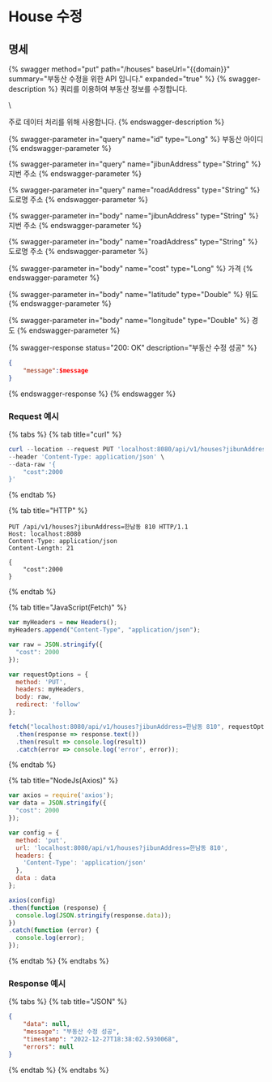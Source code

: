 # House 수정

## 명세

{% swagger method="put" path="/houses" baseUrl="{{domain}}" summary="부동산 수정을 위한 API 입니다." expanded="true" %}
{% swagger-description %}
쿼리를 이용하여 부동산 정보를 수정합니다.

\


주로 데이터 처리를 위해 사용합니다.
{% endswagger-description %}

{% swagger-parameter in="query" name="id" type="Long" %}
부동산 아이디
{% endswagger-parameter %}

{% swagger-parameter in="query" name="jibunAddress" type="String" %}
지번 주소
{% endswagger-parameter %}

{% swagger-parameter in="query" name="roadAddress" type="String" %}
도로명 주소
{% endswagger-parameter %}

{% swagger-parameter in="body" name="jibunAddress" type="String" %}
지번 주소
{% endswagger-parameter %}

{% swagger-parameter in="body" name="roadAddress" type="String" %}
도로명 주소
{% endswagger-parameter %}

{% swagger-parameter in="body" name="cost" type="Long" %}
가격
{% endswagger-parameter %}

{% swagger-parameter in="body" name="latitude" type="Double" %}
위도
{% endswagger-parameter %}

{% swagger-parameter in="body" name="longitude" type="Double" %}
경도
{% endswagger-parameter %}

{% swagger-response status="200: OK" description="부동산 수정 성공" %}
```json
{
    "message":$message
}
```
{% endswagger-response %}
{% endswagger %}

### Request 예시

{% tabs %}
{% tab title="curl" %}
```powershell
curl --location --request PUT 'localhost:8080/api/v1/houses?jibunAddress=한남동 810' \
--header 'Content-Type: application/json' \
--data-raw '{
    "cost":2000
}'
```
{% endtab %}

{% tab title="HTTP" %}
```
PUT /api/v1/houses?jibunAddress=한남동 810 HTTP/1.1
Host: localhost:8080
Content-Type: application/json
Content-Length: 21

{
    "cost":2000
}
```
{% endtab %}

{% tab title="JavaScript(Fetch)" %}
```javascript
var myHeaders = new Headers();
myHeaders.append("Content-Type", "application/json");

var raw = JSON.stringify({
  "cost": 2000
});

var requestOptions = {
  method: 'PUT',
  headers: myHeaders,
  body: raw,
  redirect: 'follow'
};

fetch("localhost:8080/api/v1/houses?jibunAddress=한남동 810", requestOptions)
  .then(response => response.text())
  .then(result => console.log(result))
  .catch(error => console.log('error', error));
```
{% endtab %}

{% tab title="NodeJs(Axios)" %}
```javascript
var axios = require('axios');
var data = JSON.stringify({
  "cost": 2000
});

var config = {
  method: 'put',
  url: 'localhost:8080/api/v1/houses?jibunAddress=한남동 810',
  headers: { 
    'Content-Type': 'application/json'
  },
  data : data
};

axios(config)
.then(function (response) {
  console.log(JSON.stringify(response.data));
})
.catch(function (error) {
  console.log(error);
});

```
{% endtab %}
{% endtabs %}

### Response 예시

{% tabs %}
{% tab title="JSON" %}
```json
{
    "data": null,
    "message": "부동산 수정 성공",
    "timestamp": "2022-12-27T18:38:02.5930068",
    "errors": null
}
```
{% endtab %}
{% endtabs %}
